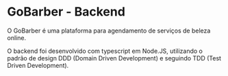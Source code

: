 # GoBarber - Backend

O GoBarber é uma plataforma para agendamento de serviços de beleza online.

O backend foi desenvolvido com typescript em Node.JS, utilizando o padrão de design DDD (Domain Driven Development) e seguindo TDD (Test Driven Development).
